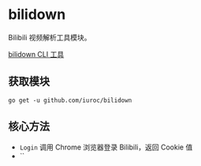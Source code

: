 # bilidown

Bilibili 视频解析工具模块。

[bilidown CLI 工具](./cmd/READMD.md)

## 获取模块

```shell
go get -u github.com/iuroc/bilidown
```

## 核心方法

- `Login` 调用 Chrome 浏览器登录 Bilibili，返回 Cookie 值
- ``

